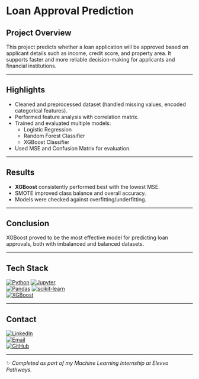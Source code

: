 # Loan Approval Prediction

## Project Overview
This project predicts whether a loan application will be approved based on applicant details such as income, credit score, and property area. It supports faster and more reliable decision-making for applicants and financial institutions.

---

## Highlights
- Cleaned and preprocessed dataset (handled missing values, encoded categorical features).
- Performed feature analysis with correlation matrix.
- Trained and evaluated multiple models:
  - Logistic Regression
  - Random Forest Classifier
  - XGBoost Classifier
- Used MSE and Confusion Matrix for evaluation.
---
## Results
- **XGBoost** consistently performed best with the lowest MSE.
- SMOTE improved class balance and overall accuracy.
- Models were checked against overfitting/underfitting.
---
## Conclusion

XGBoost proved to be the most effective model for predicting loan approvals, both with imbalanced and balanced datasets.

---
## Tech Stack
[![Python](https://img.shields.io/badge/Python-3776AB?logo=python&logoColor=white)](https://www.python.org/) 
[![Jupyter](https://img.shields.io/badge/Jupyter-%23FA0F00.svg?logo=jupyter&logoColor=white)](https://jupyter.org/)  
[![Pandas](https://img.shields.io/badge/Pandas-150458.svg?logo=pandas&logoColor=white)](https://pandas.pydata.org/) 
[![scikit-learn](https://img.shields.io/badge/scikit--learn-F7931E.svg?logo=scikit-learn&logoColor=white)](https://scikit-learn.org/)  
[![XGBoost](https://img.shields.io/badge/XGBoost-FF6600?logo=xgboost&logoColor=white)](https://xgboost.ai/)  

---

## Contact
[![LinkedIn](https://img.shields.io/badge/LinkedIn-0A66C2?logo=linkedin&logoColor=white)](https://www.linkedin.com/in/syedsharjeel321)  
[![Email](https://img.shields.io/badge/Email-D14836?logo=gmail&logoColor=white)](mailto:syedsharjeel321@gmail.com)  
[![GitHub](https://img.shields.io/badge/GitHub-181717?logo=github&logoColor=white)](https://github.com/syed-sharjeel)  

---
✨ *Completed as part of my Machine Learning Internship at Elevvo Pathways.*
